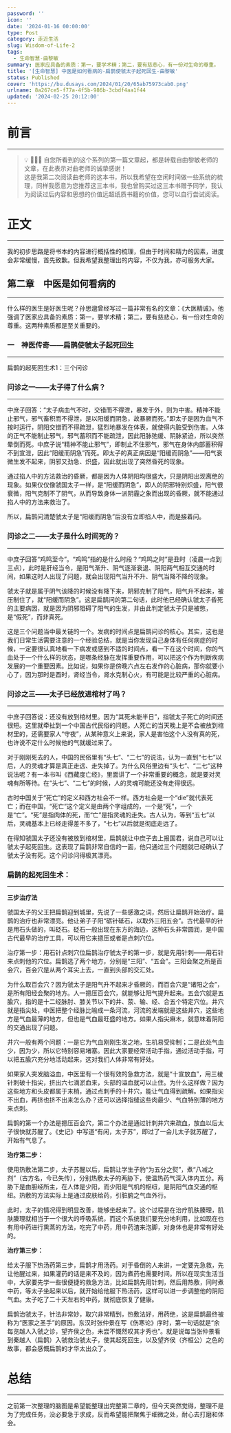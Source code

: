 ```yaml
---
password: ''
icon: ''
date: '2024-01-16 00:00:00'
type: Post
category: 走近生活
slug: Wisdom-of-Life-2
tags:
  - 生命智慧-曲黎敏
summary: 医家应具备的素质：第一，要学术精；第二，要有慈悲心，有一份对生命的尊重。
title: '[生命智慧] 中医是如何看病的-扁鹊使虢太子起死回生-曲黎敏'
status: Published
cover: 'https://bu.dusays.com/2024/01/20/65ab75973cab0.png'
urlname: 8a267ce5-f77a-4f5b-986b-3cbdf4aa1f44
updated: '2024-02-25 20:12:00'
---
```


# 前言


---


> 💡 🌺🌺🌺 自您所看到的这个系列的第一篇文章起，都是转载自曲黎敏老师的文章，在此表示对曲老师的诚挚感谢！  
>   这是我第二次阅读曲老师的这本书，所以我希望在空闲时间做一些系统的梳理，同样我愿意为您推荐这三本书，我也曾购买过这三本书赠予同学，我认为阅读过后内容和思想的价值远超纸质书籍的价值，您可以自行尝试阅读。


# 正文


---


  我的初步思路是将书本的内容进行概括性的梳理，但由于时间和精力的因素，进度会非常缓慢，首先致歉。但我希望我整理出的内容，不仅为我，亦可服务大家。


## 第二章　中医是如何看病的


---


  什么样的医生是好医生呢？孙思邈曾经写过一篇非常有名的文章：《大医精诚》。他强调了医家应具备的素质：第一，要学术精；第二，要有慈悲心，有一份对生命的尊重。这两种素质都是至关重要的。


### 一　神医传奇——扁鹊使虢太子起死回生


---


  扁鹊的起死回生术1：三个问诊


### 问诊之一——太子得了什么病？


---


  中庶子回答：“太子病血气不时，交错而不得泄，暴发于外，则为中害。精神不能止邪气，邪气畜积而不得泄，是以阳缓而阴急，故暴厥而死。”即太子是因为血气不按时运行，阴阳交错而不得疏泄，猛烈地暴发在体表，就使得内脏受到伤害。人体的正气不能制止邪气，邪气蓄积而不能疏泄，因此阳脉弛缓、阴脉紧迫，所以突然晕倒而死。中庶子说“精神不能止邪气”，即制止不住邪气，邪气在身体内部蓄积得不到宣泄，因此“阳缓而阴急”而死。即太子的真正病因是“阳缓而阴急”——阳气衰微生发不起来，阴邪又劲急、炽盛，因此就出现了突然昏死的现象。


  通过掐人中的方法救治的昏厥，都是因为人体阴阳均很盛大，只是阴阳出现离绝的现象。如果仅仅像虢国太子一样，是“阳缓而阴急”，即人的阴邪特别炽盛，阳气很衰微，阳气克制不了阴气，从而导致身体一派阴霾之象而出现的昏厥，就不能通过掐人中的方法来救治了。


  所以，扁鹊问清楚虢太子是“阳缓而阴急”后没有立即掐人中，而是接着问。


### 问诊之二——太子是什么时间死的？


---


  中庶子回答“鸡鸣至今”。“鸡鸣”指的是什么时段？“鸡鸣之时”是丑时（凌晨一点到三点），此时是肝经当令，是阳气渐升、阴气逐渐衰退、阴阳两气相互交通的时间，如果这时人出现了问题，就会出现阳气当升不升、阴气当降不降的现象。


  虢太子就是属于阴气该降的时候没有降下来，阴邪克制了阳气，阳气升不起来，被压制住了，就“阳缓而阴急”。这是扁鹊问的第二句话，此时他已经确认虢太子昏死的主要病因，就是因为阴邪阻碍了阳气的生发，并由此判定虢太子只是被憋，是“假死”，而非真死。


  这是三个问题当中最关链的一个。发病的时间点是扁鹊问诊的核心。其实，这也是我们日常生活需要注意的一个经验总结，就是当你发现自己身体有任何病症的时候，一定要很认真地看一下病发或感到不适的时间点，看一下在这个时间，你的气血处于一个什么样的状态，是哪条经脉在发挥重要作用，可以把这个作为判断疾病发展的一个重要因素。比如说，如果你是傍晚六点左右发作的心脏病，那你就要小心了，因为那时是酉时，肾经当令，肾水克制心火，有可能是比较严重的心脏病。


### 问诊之三——太子已经放进棺材了吗？


---


  中庶子回答说：还没有放到棺材里。因为“其死未能半日”，指虢太子死亡的时间还很短。这里就牵扯到一个中国古代民俗的问题。人死亡的当天晚上是不会被放到棺材里的，还需要家人“守夜”，从某种意义上来说，家人是害怕这个人没有真的死，也许说不定什么时候他的气就缓过来了。


  对于刚刚死去的人，中国的民俗里有“头七”、“二七”的说法，认为一直到“七七”以后，人的灵魂才算是真正走远、走失掉了。为什么风俗里边有“头七”、“二七”这种说法呢？有一本书叫《西藏度亡经》，里面讲了一个非常重要的概念，就是要对灵魂有所等待。在“头七”、“二七”的时候，人的灵魂可能还没有走得很远。


  古时中国关于“死亡”的定义和西方社会不一样。西方社会是一个“die”就代表死亡；而在中国，“死亡”这个定义是由两个字组成的，一个是“死”，一个是“亡”。“死”是指肉体的死，而“亡”是指灵魂的走失。古人认为，等到“五七”以后，灵魂基本上已经走得差不多了，“七七”以后就是彻底走远了。


  在得知虢国太子还没有被放到棺材里，扁鹊就让中庶子去上报国君，说自己可以让虢太子起死回生。这表现了扁鹊非常自信的一面，他只通过三个问题就已经确认了虢太子没有死。这个问诊问得极其漂亮。


### 扁鹊的起死回生术：


---


**三步治疗法**


  虢国太子的父王把扁鹊迎到城里，先说了一些感激之词，然后让扁鹊开始治疗。扁鹊的治疗也非常漂亮。他让弟子子阳“砺针砥石，以取外三阳五会”。古代最早的针是用石头做的，叫砭石。砭石一般出现在东方的海边，这种石头非常圆润，是中国古代最早的治疗工具，可以用它来摁压或者是点刺穴位。


  治疗第一步：用石针点刺穴位扁鹊治疗虢太子的第一步，就是先用针刺——用石针来点刺他的穴位。扁鹊选了两个地方，分别是“三阳”、“五会”。三阳会聚之所是百会穴，百会穴是从两个耳尖上去，一直到头部的交汇处。


  为什么取百会穴？因为虢太子是阳气升不起来才昏厥的，而百会穴是“诸阳之会”，是所有阳经会聚的地方。人一摁压百会穴，就能够让阳气提升起来。五会穴就是五腧穴，指的是十二经脉肘、膝关节以下的井、荥、输、经、合五个特定穴位。井穴就是指尖处，中医把整个经脉比喻成一条河流，河流的发端就是这些井穴，这些地方是气血最薄的地方，但也是气血最旺盛的地方。如果人指尖麻木，就意味着阴阳的交通出现了问题。


  井穴一般有两个问题：一是它为气血刚刚生发之地，生机易受抑制；二是此处气血少，因为少，所以它特别容易堵塞。因此大家要经常活动手指，通过活动手指，可以把五腧穴充分地活动起来，这对我们人体非常有好处。


  如果家人突发脑溢血，中医里有一个很有效的急救方法，就是“十宣放血”，用三棱针刺破十指尖，挤出六七滴淤血来，头部的溢血就可以止住。为什么这样做？因为这些地方和头皮都属于末梢，通过点刺手的十井穴，能让气血得到疏解。如果指尖不出血，再挤也挤不出来怎么办？还可以选择指缝这些肉最少、气血特别薄的地方来点刺。


  扁鹊的第一个办法是摁压百会穴，第二个办法是通过针刺井穴来疏血，放血以后太子很快就苏醒了。《史记》中写道“有闲，太子苏”，即过了一会儿太子就苏醒了，开始有气息了。


**治疗第二步：**


  使用热敷法第二步，太子苏醒以后，扁鹊让学生子豹“为五分之熨”，煮“八减之剂”（古方名，今已失传），分别热敷太子的两胁下，使温热药气深入体内五分。两胁下是由胆经所主，在人体是少阳，而少阳是气机的枢纽，是阴阳气血交通的枢纽。热敷的方法实际上是通过皮肤给药，引脏腑之气血外行。


  此时，太子的情况得到明显改善，能够坐起来了。这个过程是在治疗肌肤腠理，肌肤腠理就相当于一个很大的呼吸系统，而这个系统我们要充分地利用，比如现在也有用中药进行熏蒸的方法，吃完了中药，用中药渣来泡脚，对身体也是非常有好处的。


**治疗第三步：**


  给太子服下热汤药第三步，扁鹊才用汤药。对于昏倒的人来讲，一定要先急救，先让他醒过来，如果灌药的话是来不及的，因为煮药也需要时间。所以在现实生活当中，大家要先学一些很便捷的救急方法，比如扁鹊先用针刺，然后用热敷，同时煮中药，等太子坐起来以后，就开始给他服下热汤药，这样可以进一步调整他的阴阳气血。太子吃了二十天左右的中药，就彻底恢复了健康。


  扁鹊治虢太子，针法非常妙，取穴非常精到，热敷法好，用药绝，这是扁鹊最终被称为“医家之圣手”的原因。东汉时张仲景在写《伤寒论》序时，第一句话就是“余每览越人入虢之诊，望齐侯之色，未尝不慨然叹其才秀也”。就是说每当张仲景看到秦越人（扁鹊）入虢救治虢太子，使其起死回生，以及望齐侯（齐桓公）之色的故事，都会感慨扁鹊的才华太出众了。


# 总结


---


  之前第一次整理的脑图是希望能整理出完整第二章的，但今天突然觉得，整理不是为了完成任务，没必要急于求成，反而希望能把聚焦于细微之处，耐心去打磨和体会。

